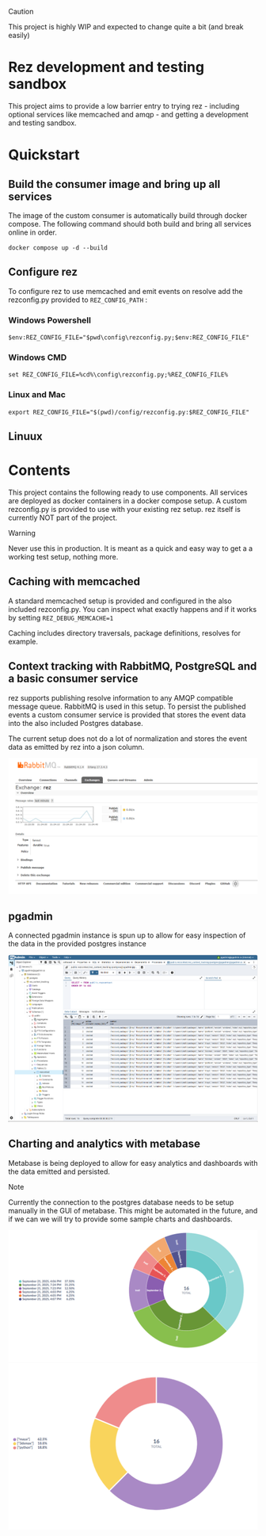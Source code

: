 
> [!CAUTION]
> This project is highly WIP and expected to change quite a bit (and break easily)

# Rez development and testing sandbox

This project aims to provide a low barrier entry to trying rez - including optional
services like memcached and amqp - and getting a development and testing sandbox.

# Quickstart


## Build the consumer image and bring up all services

The image of the custom consumer is automatically build through docker compose.
The following command should both build and bring all services online in order.

```
docker compose up -d --build
```

## Configure rez
To configure rez to use memcached and emit events on resolve add the rezconfig.py
provided to `REZ_CONFIG_PATH` :

### Windows Powershell
```
$env:REZ_CONFIG_FILE="$pwd\config\rezconfig.py;$env:REZ_CONFIG_FILE"
```

### Windows CMD
```
set REZ_CONFIG_FILE=%cd%\config\rezconfig.py;%REZ_CONFIG_FILE%
```

### Linux and Mac
```
export REZ_CONFIG_FILE="$(pwd)/config/rezconfig.py:$REZ_CONFIG_FILE"
```

## Linuux


# Contents

This project contains the following ready to use components. All services are
deployed as docker containers in a docker compose setup. A custom rezconfig.py
is provided to use with your existing rez setup. rez itself is currently NOT
part of the project.

> [!WARNING]
> Never use this in production. It is meant as a quick and easy way to get a
> a working test setup, nothing more.

## Caching with memcached

A standard memcached setup is provided and configured in the also included
rezconfig.py. You can inspect what exactly happens and if it works by setting
`REZ_DEBUG_MEMCACHE=1`

Caching includes directory traversals, package definitions, resolves for example.


## Context tracking with RabbitMQ, PostgreSQL and a basic consumer service

rez supports publishing resolve information to any AMQP compatible message queue.
RabbitMQ is used in this setup. To persist the published events a custom consumer
service is provided that stores the event data into the also included Postgres
database.

The current setup does not do a lot of normalization and stores the event data
as emitted by rez into a json column.

![Metabase example 1](./docs/images/rabbitmq.png)

## pgadmin

A connected pgadmin instance is spun up to allow for easy inspection of the
data in the provided postgres instance

![Metabase example 1](./docs/images/pgadmin.png)

## Charting and analytics with metabase

Metabase is being deployed to allow for easy analytics and dashboards with the
data emitted and persisted.

> [!NOTE]
> Currently the connection to the postgres database needs to be setup manually
> in the GUI of metabase. This might be automated in the future, and if we can
> we will try to provide some sample charts and dashboards.

![Metabase example 1](./docs/images/metabase_01.png)
![Metabase example 2](./docs/images/metabase_02.png)